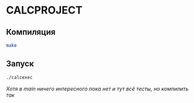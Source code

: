 # CALCPROJECT
## Компиляция
```bash
make
```
## Запуск
```bash
./calcexec
```
*Хотя в main ничего интересного пока нет и тут всё тесты, но компилить так*